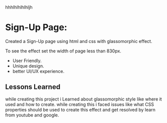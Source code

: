 hhhlhlhlhlhljh

# Sign-Up Page:
Created a Sign-Up page using html and css with glassomorphic effect.

To see the effect set the width of page less than 830px.

* User Friendly.
* Unique design.
* better UI/UX experience.

## Lessons Learned

while creating this project i Learned about glassomorphic style like where it used and how to create. while creating this i faced issues like what CSS properties should be used to create this effect and get resolved by learn from youtube and google. 

